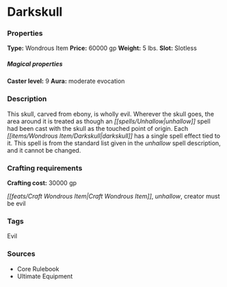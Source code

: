 ﻿---
Title: "Darkskull"
Type: "Wondrous Item"
Price: "60000 gp"
Weight: "5 lbs."
Slot: "Slotless"
Caster level: "9"
Aura: "moderate evocation"
Description: |
  "This skull, carved from ebony, is wholly evil. Wherever the skull goes, the area around it is treated as though an _unhallow_ spell had been cast with the skull as the touched point of origin. Each _darkskull_ has a single spell effect tied to it. This spell is from the standard list given in the _unhallow_ spell description, and it cannot be changed."
Crafting cost: "30000 gp"
Sources: "['Core Rulebook', 'Ultimate Equipment']"
---

# Darkskull

### Properties

**Type:** Wondrous Item **Price:** 60000 gp **Weight:** 5 lbs. **Slot:** Slotless

##### Magical properties

**Caster level:** 9 **Aura:** moderate evocation

### Description

This skull, carved from ebony, is wholly evil. Wherever the skull goes, the area around it is treated as though an _[[spells/Unhallow|unhallow]]_ spell had been cast with the skull as the touched point of origin. Each _[[items/Wondrous Item/Darkskull|darkskull]]_ has a single spell effect tied to it. This spell is from the standard list given in the _unhallow_ spell description, and it cannot be changed.

### Crafting requirements

**Crafting cost:** 30000 gp

_[[feats/Craft Wondrous Item|Craft Wondrous Item]]_, _unhallow_, creator must be evil

### Tags

Evil

### Sources

* Core Rulebook
* Ultimate Equipment
